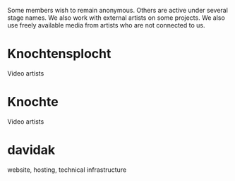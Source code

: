 <!--
.. title: Members
.. slug: members
.. date: 2018-02-13 17:57:00 UTC+01:00
.. tags:
.. category:
.. link:
.. description:
.. type: text
.. nocomments: True
-->

Some members wish to remain anonymous. Others are active under several stage names. We also work with external artists on some projects. We also use freely available media from artists who are not connected to us.

# Knochtensplocht

Video artists

# Knochte

Video artists

# davidak

website, hosting, technical infrastructure
